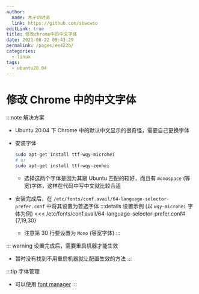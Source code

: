 ```yaml
---
author: 
  name: 木子识时务
  link: https://github.com/sbwcwso
editLink: true
title: 修改chrome中的中文字体
date: 2021-08-22 09:43:29
permalink: /pages/ee422b/
categories: 
  - linux
tags: 
  - ubuntu20.04
---
```


# 修改 Chrome 中的中文字体

:::note 解决方案
* Ubuntu 20.04 下 Chrome 中的默认中文显示的很奇怪，需要自己更换字体
* 安装字体
  
  ```bash
  sudo apt-get install ttf-wqy-microhei 
  # or
  sudo apt-get install ttf-wqy-zenhei
  ```

  * 选择这两个字体是因为其跟 Ubuntu 匹配的较好，而且有 `monospace` (等宽)字体，这样在代码中写中文就比较合适
* 安装完成后，在 `/etc/fonts/conf.avail/64-language-selector-prefer.conf` 中将其设置为首选字体
  :::details 设置示例 (以 `wqy-microhei` 字体为例)
  <<< /etc/fonts/conf.avail/64-language-selector-prefer.conf#{7,19,30}
  * 注意第 30 行要设置为 `Mono` (等宽字体)
  :::

::: warning 设置完成后，需要重启机器才能生效
* 暂时没有找到不用重启机器就让配置生效的方法
:::

:::tip 字体管理
* 可以使用 [font manager](/pages/fa1d1e/#font-manager-字体管理软件)
:::
